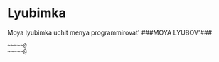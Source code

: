 Lyubimka
========

Moya lyubimka uchit menya programmirovat'
###MOYA LYUBOV'###

~~~~~@
~~~~~@
~~~~~@
